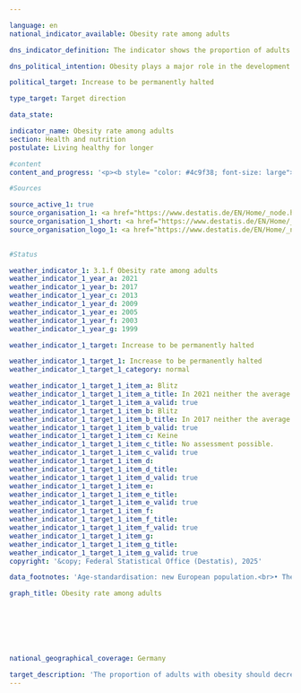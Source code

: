 ```yaml
---

language: en        
national_indicator_available: Obesity rate among adults        

dns_indicator_definition: The indicator shows the proportion of adults (aged 18&nbsp;and over) with obesity among all people in the same age group (in %). According to the classification of the World Health Organisation (WHO), people are considered obese if their body mass index (BMI), which is calculated from the ratio of body weight to the square of height, is greater than or equal to 30.        

dns_political_intention: Obesity plays a major role in the development of diseases of civilisation such as cardiovascular disease, diabetes and joint damage. In addition to the health consequences, obesity also has a negative economic and social impact.        

political_target: Increase to be permanently halted        

type_target: Target direction        

data_state:         

indicator_name: Obesity rate among adults        
section: Health and nutrition        
postulate: Living healthy for longer        

#content         
content_and_progress: '<p><b style= "color: #4c9f38; font-size: large">3.1.f Obesity rate among adults</b><br><br>The Body Mass Index (BMI) serves as a reference value for assessing overweight and, in particular, obesity. It is calculated as the ratio of body weight to the square of body height (expressed in kg/m²). Individual differences in body build, age- and sex-specific characteristics, as well as the composition of body mass, are not taken into account. According to the classification of the World Health Organization (WHO), individuals with a BMI of 25&nbsp;or above are considered overweight, and those with a BMI of 30&nbsp;or above are classified as obese.<br><br>The data basis for this indicator consists of self-reported body weight and height, which are voluntarily collected every four years within the framework of the Mikrozensus, covering 1% of the total population. In self-reports&nbsp;–&nbsp;as collected in the Mikrozensus&nbsp;–&nbsp;body weight is often underestimated compared to measured values, while height tends to be overestimated. Therefore, it can be assumed that the BMI calculated from these data is generally lower than the value that would be determined based on measured data. To ensure comparability of data across different years and regions, and to avoid distortions due to differences in age structure, the results were age-standardised based on the new European Standard Population.<br><br>In 2021, 15.4% of the population aged 18&nbsp;and over were classified as obese. The proportion of obese men was 17.3%, exceeding that of women, of whom 13.3% were affected. In 1999, the proportion was still 10.7%. Even then, women (10.2%) were slightly less affected by obesity than men (11.1%). Thus, the obesity rate among adults has increased and is developing contrary to the politically established targets of the Deutsche Nachhaltigkeitsstrategie. A further 33.6% of the population aged 18&nbsp;and over had a BMI between 25&nbsp;and under 30&nbsp;in 2021. Overall, this meant that 49% of adults were classified as overweight (BMI ≥ 25). The proportion of overweight women was significantly lower at 38.7%, compared to 58.5% of men affected.<br><br>The proportion of obese individuals increases with age and only decreases again at older ages. In 2021, 5.3% of women aged 20&nbsp;to under 25&nbsp;were obese. In the age group 30&nbsp;to under 35, the proportion was already 12.3%. The highest value for women was recorded in the age group 70&nbsp;to under 75, at 20.1%. Among men, the obesity rate was higher than that of women of the same age group in all age groups under 75. The highest rates were recorded in the 45&nbsp;to under 50&nbsp;and 60&nbsp;to under 65&nbsp;age groups, both at 23.5%. In the age group 75&nbsp;and above, women (16.3%) and men (16.1%) were obese at nearly equal rates.</p>'                

#Sources        

source_active_1: true
source_organisation_1: <a href="https://www.destatis.de/EN/Home/_node.html" target="_blank">Federal Statistical Office</a>
source_organisation_1_short: <a href="https://www.destatis.de/EN/Home/_node.html" target="_blank">Federal Statistical Office</a>
source_organisation_logo_1: <a href="https://www.destatis.de/EN/Home/_node.html" target="_blank"><img src="https://dnsTestEnvironment.github.io/dns-indicators/public/OrgImgEn/destatis.png" alt="Federal Statistical Office" title=" Click here to visit the homepage of the organizationFederal Statistical Office" style="height:60px; width:148px; border:transparent"/></a>
        

#Status        

weather_indicator_1: 3.1.f Obesity rate among adults
weather_indicator_1_year_a: 2021
weather_indicator_1_year_b: 2017
weather_indicator_1_year_c: 2013
weather_indicator_1_year_d: 2009
weather_indicator_1_year_e: 2005
weather_indicator_1_year_f: 2003
weather_indicator_1_year_g: 1999

weather_indicator_1_target: Increase to be permanently halted

weather_indicator_1_target_1: Increase to be permanently halted
weather_indicator_1_target_1_category: normal

weather_indicator_1_target_1_item_a: Blitz
weather_indicator_1_target_1_item_a_title: In 2021 neither the average value nor the last change pointed in the right direction.
weather_indicator_1_target_1_item_a_valid: true
weather_indicator_1_target_1_item_b: Blitz
weather_indicator_1_target_1_item_b_title: In 2017 neither the average value nor the last change pointed in the right direction.
weather_indicator_1_target_1_item_b_valid: true
weather_indicator_1_target_1_item_c: Keine
weather_indicator_1_target_1_item_c_title: No assessment possible.
weather_indicator_1_target_1_item_c_valid: true
weather_indicator_1_target_1_item_d: 
weather_indicator_1_target_1_item_d_title: 
weather_indicator_1_target_1_item_d_valid: true
weather_indicator_1_target_1_item_e: 
weather_indicator_1_target_1_item_e_title: 
weather_indicator_1_target_1_item_e_valid: true
weather_indicator_1_target_1_item_f: 
weather_indicator_1_target_1_item_f_title: 
weather_indicator_1_target_1_item_f_valid: true
weather_indicator_1_target_1_item_g: 
weather_indicator_1_target_1_item_g_title: 
weather_indicator_1_target_1_item_g_valid: true        
copyright: '&copy; Federal Statistical Office (Destatis), 2025'        

data_footnotes: 'Age-standardisation: new European population.<br>• The data is based on a special evaluation and is not publicly available.<br>• The next data update (reporting year 2025) is planned for 2026.'        

graph_title: Obesity rate among adults        

        

        

                

national_geographical_coverage: Germany        

target_description: 'The proportion of adults with obesity should decrease or remain stable.<br>• According to the target formulation, the politically defined target for indicator 3.1.f was not met in the most recent year, 2021, nor on average over the past six years. Indicator 3.1.f is therefore assessed as <b>thunderstorm</b> for 2021.<br><br><a href="https://dnsUpgradeEnvironment.github.io/site/en/status"><img src="https://sdg-indikatoren.de/public/Wettersymbole/Blitz.png" title="In 2021&nbsp;neither the average value nor the last change pointed in the right direction." alt="Weathersymbol: Thuder strom"/></a>'        
---
```


